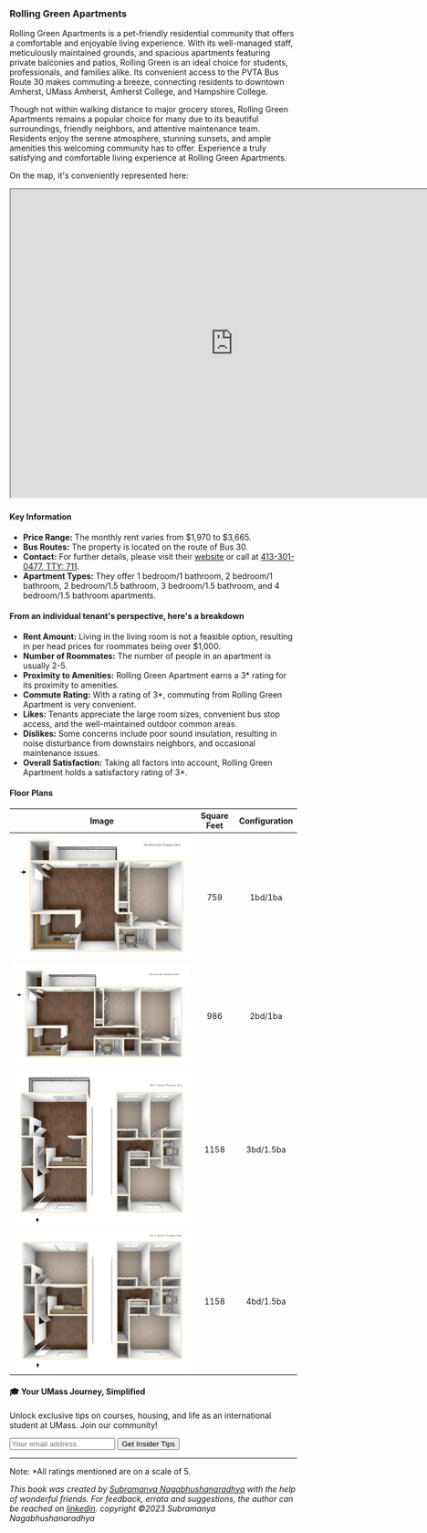 ### Rolling Green Apartments
Rolling Green Apartments is a pet-friendly residential community that offers a comfortable and enjoyable living experience. With its well-managed staff, meticulously maintained grounds, and spacious apartments featuring private balconies and patios, Rolling Green is an ideal choice for students, professionals, and families alike. Its convenient access to the PVTA Bus Route 30 makes commuting a breeze, connecting residents to downtown Amherst, UMass Amherst, Amherst College, and Hampshire College.

Though not within walking distance to major grocery stores, Rolling Green Apartments remains a popular choice for many due to its beautiful surroundings, friendly neighbors, and attentive maintenance team. Residents enjoy the serene atmosphere, stunning sunsets, and ample amenities this welcoming community has to offer. Experience a truly satisfying and comfortable living experience at Rolling Green Apartments.

On the map, it's conveniently represented here:
<div class="responsive-container">
    <iframe src="https://www.google.com/maps/d/embed?mid=1rZiyvcIpwlTM4Zofqmo72UoPN6mK0sA&ehbc=2E312F" width="780" height="540"></iframe>
</div>

#### Key Information
- **Price Range:** The monthly rent varies from $1,970 to $3,665.
- **Bus Routes:** The property is located on the route of Bus 30.
- **Contact:** For further details, please visit their [website](https://www.rollinggreenbc.com) or call at [413-301-0477, TTY: 711](tel:413-301-0477).
- **Apartment Types:** They offer 1 bedroom/1 bathroom, 2 bedroom/1 bathroom, 2 bedroom/1.5 bathroom, 3 bedroom/1.5 bathroom, and 4 bedroom/1.5 bathroom apartments.

#### From an individual tenant's perspective, here's a breakdown
- **Rent Amount:** Living in the living room is not a feasible option, resulting in per head prices for roommates being over $1,000.
- **Number of Roommates:** The number of people in an apartment is usually 2-5.
- **Proximity to Amenities:** Rolling Green Apartment earns a 3* rating for its proximity to amenities.
- **Commute Rating:** With a rating of 3*, commuting from Rolling Green Apartment is very convenient.
- **Likes:** Tenants appreciate the large room sizes, convenient bus stop access, and the well-maintained outdoor common areas.
- **Dislikes:** Some concerns include poor sound insulation, resulting in noise disturbance from downstairs neighbors, and occasional maintenance issues.
- **Overall Satisfaction:** Taking all factors into account, Rolling Green Apartment holds a satisfactory rating of 3*.

#### Floor Plans
| Image | Square Feet | Configuration |
| :---: | :---: | :---: |
| ![Floor Plan 1](/assets/rollinggreen_floorplan_1.webp) | 759 | 1bd/1ba |
| ![Floor Plan 2](/assets/rollinggreen_floorplan_2.webp) | 986 | 2bd/1ba |
| ![Floor Plan 3](/assets/rollinggreen_floorplan_3.webp) | 1158 | 3bd/1.5ba |
| ![Floor Plan 3](/assets/rollinggreen_floorplan_4.webp) | 1158 | 4bd/1.5ba |

<div class="new-newsletter">
    <h4>🎓 Your UMass Journey, Simplified</h4>
    <p>Unlock exclusive tips on courses, housing, and life as an international student at UMass. Join our community!</p>
    <form class="newsletter-form">
        <input type="email" name="email" placeholder="Your email address" required>
        <button type="submit" class="newsletter-btn">Get Insider Tips</button>
    </form>
</div>

<script src="../assets/newsletter.js" defer></script>

---
Note: 
*All ratings mentioned are on a scale of 5.

*This book was created by [Subramanya Nagabhushanaradhya](https://subramanya.ai) with the help of wonderful friends. For feedback, errata and suggestions, the author can be reached on [linkedin](https://www.linkedin.com/in/nsubramanya). copyright ©2023 Subramanya Nagabhushanaradhya*